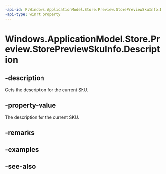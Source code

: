 ```yaml
---
-api-id: P:Windows.ApplicationModel.Store.Preview.StorePreviewSkuInfo.Description
-api-type: winrt property
---
```


<!-- Property syntax
public string Description { get; }
-->

# Windows.ApplicationModel.Store.Preview.StorePreviewSkuInfo.Description

## -description
Gets the description for the current SKU.

## -property-value
The description for the current SKU.

## -remarks

## -examples

## -see-also
